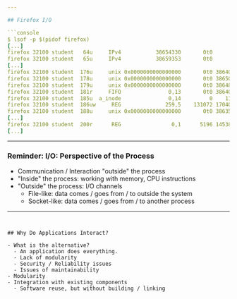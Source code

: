 ```yaml
---

## Firefox I/O

```console
$ lsof -p $(pidof firefox)
[...]
firefox 32100 student   64u     IPv4           38654330       0t0      TCP so:44750->lb-140-82-112-26-iad.github.com:https (ESTABLISHED)
firefox 32100 student   65u     IPv4           38659353       0t0      TCP so:37528->239.237.117.34.bc.googleusercontent.com:https (ESTABLISHED)
[...]
firefox 32100 student  176u     unix 0x0000000000000000       0t0 38640969 type=SEQPACKET
firefox 32100 student  178u     unix 0x0000000000000000       0t0 38650545 type=SEQPACKET
firefox 32100 student  179u     unix 0x0000000000000000       0t0 38648379 type=STREAM
firefox 32100 student  181r     FIFO               0,13       0t0 38640924 pipe
firefox 32100 student  185u  a_inode               0,14         0    11438 [eventfd]
firefox 32100 student  186uw     REG              259,5    131072 17040026 /home/student/.mozilla/firefox/inonjd9q.default-release/protections.sqlite
firefox 32100 student  188u     unix 0x0000000000000000       0t0 38635209 type=STREAM
[...]
firefox 32100 student  200r      REG                0,1      5196 14538955 /memfd:mozilla-ipc (deleted)
[...]
```

----

### Reminder: I/O: Perspective of the Process

- Communication / Interaction "outside" the process
- "Inside" the process: working with memory, CPU instructions
- "Outside" the process: I/O channels
  - File-like: data comes / goes from / to outside the system
  - Socket-like: data comes / goes from / to another process

---
```


## Why Do Applications Interact?

- What is the alternative?
  - An application does everything.
  - Lack of modularity
  - Security / Reliability issues
  - Issues of maintainability
- Modularity
- Integration with existing components
  - Software reuse, but without building / linking
